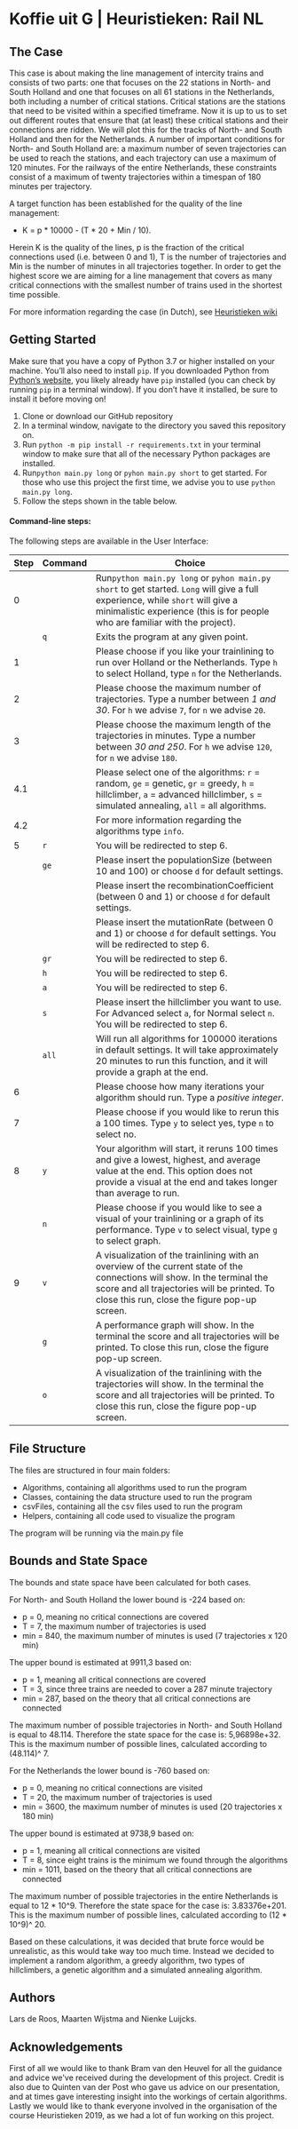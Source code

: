 # Koffie uit G | Heuristieken: Rail NL 

## The Case
This case is about making the line management of intercity trains and consists of two parts: one that focuses on the 22 stations in North- and South Holland and one that focuses on all 61 stations in the Netherlands, both including a number of critical stations. Critical stations are the stations that need to be visited within a specified timeframe. Now it is up to us to set out different routes that ensure that (at least) these critical stations and their connections are ridden. We will plot this for the tracks of North- and South Holland and then for the Netherlands. A number of important conditions for North- and South Holland are: a maximum number of seven trajectories can be used to reach the stations, and each trajectory can use a maximum of 120 minutes. For the railways of the entire Netherlands, these constraints consist of a maximum of twenty trajectories within a timespan of 180 minutes per trajectory.

A target function has been established for the quality of the line management: 
- K = p * 10000 - (T * 20 + Min / 10).

Herein K is the quality of the lines, p is the fraction of the critical connections used (i.e. between 0 and 1), T is the number of trajectories and Min is the number of minutes in all trajectories together. In order to get the highest score we are aiming for a line management that covers as many critical connections with the smallest number of trains used in the shortest time possible. 

For more information regarding the case (in Dutch), see [Heuristieken wiki](http://heuristieken.nl/wiki/index.php?title=RailNL)

## Getting Started
Make sure that you have a copy of Python 3.7 or higher installed on your machine. You’ll also need to install `pip`. If you downloaded Python from [Python’s website](https://www.python.org/downloads/), you likely already have `pip` installed (you can check by running `pip` in a terminal window). If you don’t have it installed, be sure to install it before moving on!
1. Clone or download our GitHub repository 
2. In a terminal window, navigate to the directory you saved this repository on.
3. Run `python -m pip install -r requirements.txt` in your terminal window to make sure that all of the necessary Python packages are installed.
4. Run`python main.py long` or `pyhon main.py short` to get started. For those who use this project the first time, we advise you to use `python main.py long`.
5. Follow the steps shown in the table below. 

#### Command-line steps:

The following steps are available in the User Interface:

| Step | Command | Choice|
|--------|---------|---------------------|
| 0 |  | Run`python main.py long` or `pyhon main.py short` to get started. `Long` will give a full experience, while `short` will give a minimalistic experience (this is for people who are familiar with the project). |
|   | `q` | Exits the program at any given point. |
| 1 |  | Please choose if you like your trainlining to run over Holland or the Netherlands. Type `h` to select Holland, type `n` for the Netherlands. |
| 2 |  | Please choose the maximum number of trajectories. Type a number between *1 and 30*. For `h` we advise `7`, for `n` we advise `20`.|
| 3 |  | Please choose the maximum length of the trajectories in minutes. Type a number between *30 and 250*. For `h` we advise `120`, for `n` we advise `180`.|
| 4.1 |  | Please select one of the algorithms: `r` = random, `ge` = genetic, `gr` = greedy, `h` = hillclimber, `a` = advanced hillclimber, `s` = simulated annealing, `all` = all algorithms. |
| 4.2 |  | For more information regarding the algorithms type `info`. |
| 5 | `r` | You will be redirected to step 6. |
|   |  `ge` | Please insert the populationSize (between 10 and 100) or choose `d` for default settings. |
|   |  | Please insert the recombinationCoefficient (between 0 and 1) or choose `d` for default settings. | 
|   |  | Please insert the mutationRate (between 0 and 1) or choose `d` for default settings. You will be redirected to step 6. |
|   | `gr`| You will be redirected to step 6. |
|   | `h` | You will be redirected to step 6. |
|   | `a` | You will be redirected to step 6. |
|   | `s` | Please insert the hillclimber you want to use. For Advanced select `a`, for Normal select `n`. You will be redirected to step 6. |
|   | `all` |  Will run all algorithms for 100000 iterations in default settings. It will take approximately 20 minutes to run this function, and it will provide a graph at the end. |
| 6 |  | Please choose how many iterations your algorithm should run. Type a *positive integer*. |
| 7 |  | Please choose if you would like to rerun this a 100 times. Type `y` to select yes, type `n` to select no. |
| 8 | `y` | Your algorithm will start, it reruns 100 times and give a lowest, highest, and average value at the end. This option does not provide a visual at the end and takes longer than average to run. |
|   | `n` | Please choose if you would like to see a visual of your trainlining or a graph of its performance. Type `v` to select visual, type `g` to select graph. |
| 9 | `v` | A visualization of the trainlining with an overview of the current state of the connections will show. In the terminal the score and all trajectories will be printed. To close this run, close the figure pop-up screen.
|   | `g` | A performance graph will show. In the terminal the score and all trajectories will be printed. To close this run, close the figure pop-up screen. |
|   | `o` | A visualization of the trainlining with the trajectories will show. In the terminal the score and all trajectories will be printed. To close this run, close the figure pop-up screen. |

## File Structure
The files are structured in four main folders:
- Algorithms, containing all algorithms used to run the program
- Classes, containing the data structure used to run the program
- csvFiles, containing all the csv files used to run the program
- Helpers,  containing all code used to visualize the program

The program will be running via the main.py file

## Bounds and State Space
The bounds and state space have been calculated for both cases. 

For North- and South Holland the lower bound is -224 based on:
- p = 0, meaning no critical connections are covered
- T = 7, the maximum number of trajectories is used
- min = 840, the maximum number of minutes is used (7 trajectories x 120 min)

The upper bound is estimated at 9911,3 based on:
- p = 1, meaning all critical connections are covered
- T = 3, since three trains are needed to cover a 287 minute trajectory
- min = 287,  based on the theory that all critical connections are connected

The maximum number of possible trajectories in North- and South Holland is equal to 48.114. Therefore the state space for the case is: 5,96898e+32. This is the maximum number of possible lines, calculated according to (48.114)^ 7. 


For the Netherlands the lower bound is -760 based on:
- p = 0, meaning no critical connections are visited
- T = 20, the maximum number of trajectories is used
- min = 3600,  the maximum number of minutes is used (20 trajectories x 180 min)

The upper bound is estimated at 9738,9 based on:
- p = 1, meaning all critical connections are visited
- T = 8, since eight trains is the minimum we found through the algorithms
- min = 1011, based on the theory that all critical connections are connected

The maximum number of possible trajectories in the entire Netherlands is equal to 12 * 10^9. Therefore the state space for the case is: 3.83376e+201. This is the maximum number of possible lines, calculated according to (12 * 10^9)^ 20. 

Based on these calculations, it was decided that brute force would be unrealistic, as this would take way too much time. Instead we decided to implement a random algorithm, a greedy algorithm, two types of hillclimbers, a genetic algorithm and a simulated annealing algorithm.

## Authors
Lars de Roos, Maarten Wijstma and Nienke Luijcks.

## Acknowledgements
First of all we would like to thank Bram van den Heuvel for all the guidance and advice we've received during the development of this project. Credit is also due to Quinten van der Post who gave us advice on our presentation, and at times gave interesting insight into the workings of certain algorithms. Lastly we would like to thank everyone involved in the organisation of the course Heuristieken 2019, as we had a lot of fun working on this project.

